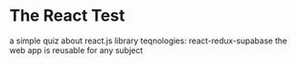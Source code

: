 # The React Test
a simple quiz about react.js library 
teqnologies: react-redux-supabase
the web app is reusable for any subject